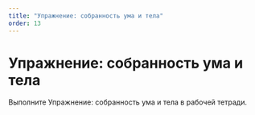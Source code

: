 ```yaml
---
title: "Упражнение: собранность ума и тела"
order: 13
---
```


# Упражнение: собранность ума и тела

Выполните Упражнение: собранность ума и тела в рабочей тетради.